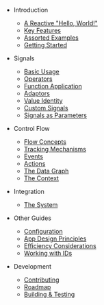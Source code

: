 - Introduction

  - [A Reactive "Hello, World!"](reactive-hello.md)
  - [Key Features](key-features.md)
  - [Assorted Examples](assorted-examples.md)
  - [Getting Started](getting-started.md)

- Signals

  - [Basic Usage](basic-signals.md)
  - [Operators](signal-operators.md)
  - [Function Application](function-application.md)
  - [Adaptors](signal-adaptors.md)
  - [Value Identity](value-identity.md)
  - [Custom Signals](custom-signals.md)
  - [Signals as Parameters](signals-as-parameters.md)

- Control Flow

  - [Flow Concepts](flow-concepts.md)
  - [Tracking Mechanisms](tracking-mechanisms.md)
  - [Events](events.md)
  - [Actions](actions.md)
  - [The Data Graph](the-data-graph.md)
  - [The Context](the-context.md)

- Integration

  - [The System](the-system.md)

- Other Guides

  - [Configuration](configuration.md)
  - [App Design Principles](app-design.md)
  - [Efficiency Considerations](efficiency.md)
  - [Working with IDs](working-with-ids.md)

- Development

  - [Contributing](contributing.md)
  - [Roadmap](roadmap.md)
  - [Building & Testing](building-and-testing.md)
